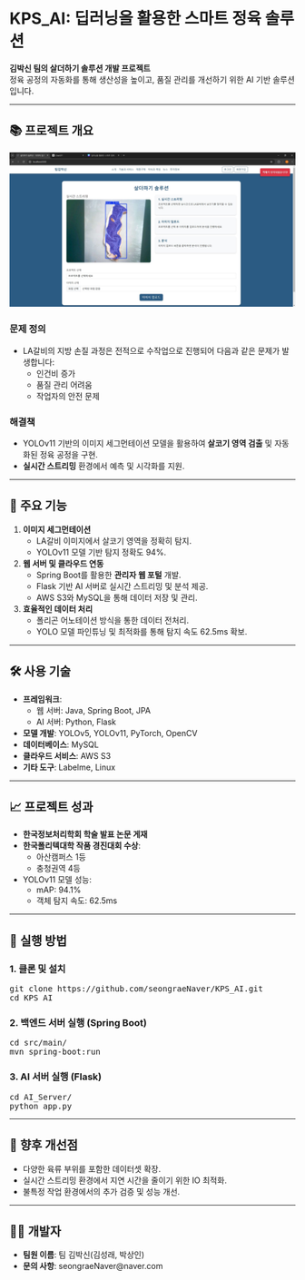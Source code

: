 <h1>KPS_AI: 딥러닝을 활용한 스마트 정육 솔루션</h1>
<p><strong>김박신 팀의 살더하기 솔루션 개발 프로젝트</strong><br>
정육 공정의 자동화를 통해 생산성을 높이고, 품질 관리를 개선하기 위한 AI 기반 솔루션입니다. </p>

<hr>

<h2>📚 프로젝트 개요</h2>
<img src="https://github.com/seongraeNaver/KPS_AI/blob/master/mainpage.jpg?raw=true" alt="프로젝트 메인 이미지" width="600">


<h3>문제 정의</h3>
<ul>
  <li>LA갈비의 지방 손질 과정은 전적으로 수작업으로 진행되어 다음과 같은 문제가 발생합니다:
    <ul>
      <li>인건비 증가</li>
      <li>품질 관리 어려움</li>
      <li>작업자의 안전 문제</li>
    </ul>
  </li>
</ul>
<h3>해결책</h3>
<ul>
  <li>YOLOv11 기반의 이미지 세그먼테이션 모델을 활용하여 <strong>살코기 영역 검출</strong> 및 자동화된 정육 공정을 구현.</li>
  <li><strong>실시간 스트리밍</strong> 환경에서 예측 및 시각화를 지원.</li>
</ul>

<hr>

<h2>🔑 주요 기능</h2>
<ol>
  <li><strong>이미지 세그먼테이션</strong>
    <ul>
      <li>LA갈비 이미지에서 살코기 영역을 정확히 탐지.</li>
      <li>YOLOv11 모델 기반 탐지 정확도 94%.</li>
    </ul>
  </li>
  <li><strong>웹 서버 및 클라우드 연동</strong>
    <ul>
      <li>Spring Boot를 활용한 <strong>관리자 웹 포털</strong> 개발.</li>
      <li>Flask 기반 AI 서버로 실시간 스트리밍 및 분석 제공.</li>
      <li>AWS S3와 MySQL을 통해 데이터 저장 및 관리.</li>
    </ul>
  </li>
  <li><strong>효율적인 데이터 처리</strong>
    <ul>
      <li>폴리곤 어노테이션 방식을 통한 데이터 전처리.</li>
      <li>YOLO 모델 파인튜닝 및 최적화를 통해 탐지 속도 62.5ms 확보.</li>
    </ul>
  </li>
</ol>

<hr>

<h2>🛠️ 사용 기술</h2>
<ul>
  <li><strong>프레임워크</strong>:
    <ul>
      <li>웹 서버: Java, Spring Boot, JPA</li>
      <li>AI 서버: Python, Flask</li>
    </ul>
  </li>
  <li><strong>모델 개발</strong>: YOLOv5, YOLOv11, PyTorch, OpenCV</li>
  <li><strong>데이터베이스</strong>: MySQL</li>
  <li><strong>클라우드 서비스</strong>: AWS S3</li>
  <li><strong>기타 도구</strong>: Labelme, Linux</li>
</ul>

<hr>

<h2>📈 프로젝트 성과</h2>
<ul>
  <li><strong>한국정보처리학회 학술 발표 논문 게재</strong></li>
  <li><strong>한국폴리텍대학 작품 경진대회 수상</strong>:
    <ul>
      <li>아산캠퍼스 1등</li>
      <li>충청권역 4등</li>
    </ul>
  </li>
  <li>YOLOv11 모델 성능:
    <ul>
      <li>mAP: 94.1%</li>
      <li>객체 탐지 속도: 62.5ms</li>
    </ul>
  </li>
</ul>

<hr>

<h2>🚀 실행 방법</h2>
<h3>1. 클론 및 설치</h3>
<pre>
git clone https://github.com/seongraeNaver/KPS_AI.git
cd KPS_AI
</pre>
<h3>2. 백엔드 서버 실행 (Spring Boot)</h3>
<pre>
cd src/main/
mvn spring-boot:run
</pre>
<h3>3. AI 서버 실행 (Flask)</h3>
<pre>
cd AI_Server/
python app.py
</pre>

<hr>

<h2>📌 향후 개선점</h2>
<ul>
  <li>다양한 육류 부위를 포함한 데이터셋 확장.</li>
  <li>실시간 스트리밍 환경에서 지연 시간을 줄이기 위한 IO 최적화.</li>
  <li>불특정 작업 환경에서의 추가 검증 및 성능 개선.</li>
</ul>

<hr>

<h2>👨‍💻 개발자</h2>
<ul>
  <li><strong>팀원 이름</strong>: 팀 김박신(김성래, 박상인)</li>
  <li><strong>문의 사항</strong>: seongraeNaver@naver.com</li>
</ul>
